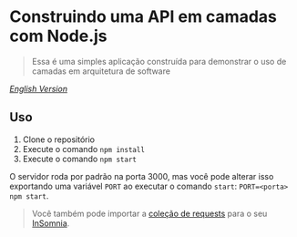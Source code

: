 # Construindo uma API em camadas com Node.js

> Essa é uma simples aplicação construída para demonstrar o uso de camadas em arquitetura de software

*[English Version](./README.en.md)*

## Uso

1. Clone o repositório
2. Execute o comando `npm install`
3. Execute o comando `npm start`

O servidor roda por padrão na porta 3000, mas você pode alterar isso exportando uma variável `PORT` ao executar o comando `start`: `PORT=<porta> npm start`.

> Você também pode importar a [coleção de requests](./insomnia.json) para o seu [InSomnia](https://insomnia.rest/).
